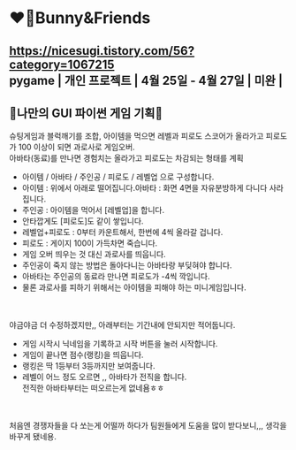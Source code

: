 # ❤️‍🔥Bunny&Friends
https://nicesugi.tistory.com/56?category=1067215</br>
pygame | 개인 프로젝트 | 4월 25일 - 4월 27일 | 미완 | </br>
---

## 👾나만의 GUI 파이썬 게임 기획👾 </br>

슈팅게임과 블럭깨기를 조합, 아이템을 먹으면 레벨과 피로도 스코어가 올라가고 피로도가 100 이상이 되면 과로사로 게임오버.  </br>
아바타(동료)를 만나면 경험치는 올라가고 피로도는 차감되는 형태를 계획 </br>

- 아이템 / 아바타 / 주인공 / 피로도 / 레벨업 으로 구성합니다.</br>
- 아이템 : 위에서 아래로 떨어집니다.아바타 : 화면 4면을 자유분방하게 다니다 사라집니다.</br>
- 주인공 : 아이템을 먹어서 [레벨업]을 합니다.</br>
- 안타깝게도 [피로도]도 같이 쌓입니다.</br>
- 레벨업+피로도 : 0부터 카운트해서, 한번에 4씩 올라갈 겁니다.</br>
- 피로도 : 게이지 100이 가득차면 죽습니다. </br>
- 게임 오버 띄우는 것 대신 과로사를 띄웁니다.</br>
- 주인공이 죽지 않는 방법은 돌아다니는 아바타랑 부딪혀야 합니다.</br>
- 아바타는 주인공의 동료라 만나면 피로도가 -4씩 깍입니다.</br>
- 물론 과로사를 피하기 위해서는 아이템을 피해야 하는 미니게임입니다.</br>
 </br></br>

야금야금 더 수정하겠지만,, 아래부터는 기간내에 안되지만 적어둡니다. </br>
- 게임 시작시 닉네임을 기록하고 시작 버튼을 눌러 시작합니다.</br>
- 게임이 끝나면 점수(랭킹)을 띄웁니다.</br>
- 랭킹은 딱 1등부터 3등까지만 보여줍니다.</br>
- 레벨이 어느 정도 오르면 ,, 아바타가 전직을 합니다.</br>
전직한 아바타부터는 떠오르는게 없네욤ㅎㅎ</br>
</br></br>

처음엔 경쟁자들을 다 쏘는게 어떨까 하다가 팀원들에게 도움을 많이 받다보니,,, 생각을 바꾸게 됐네용.</br>
